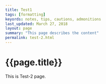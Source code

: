 ```yaml
---
title: Test1
tags: [formatting]
keyords: notes, tips, cautions, admonitions
last_updated: March 27, 2018
layout: page
summary: "This page describes the content"
permalink: test-2.html
---
```

# {{page.title}}
This is Test-2 page.
